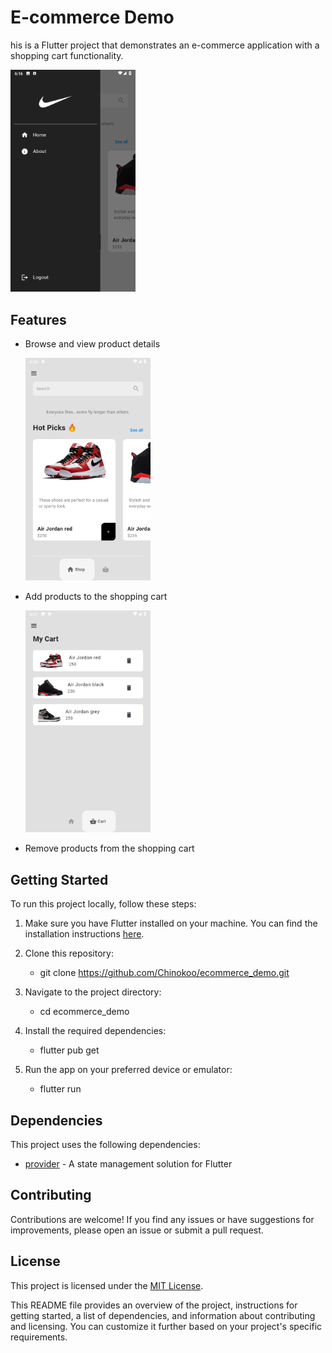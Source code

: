 # E-commerce Demo

his is a Flutter project that demonstrates an e-commerce application with a shopping cart functionality.

 <img src="lib/images/Screenshots/Drawer.png" width="200">

## Features

- Browse and view product details

  <img src="lib/images/Screenshots/Home.png" width="200">

- Add products to the shopping cart

    <img src="lib/images/Screenshots/Cart.png" width="200">

- Remove products from the shopping cart

## Getting Started

To run this project locally, follow these steps:

1. Make sure you have Flutter installed on your machine. You can find the installation instructions [here](https://flutter.dev/docs/get-started/install).

2. Clone this repository:

   - git clone https://github.com/Chinokoo/ecommerce_demo.git

3. Navigate to the project directory:

   - cd ecommerce_demo

4. Install the required dependencies:

   - flutter pub get

5. Run the app on your preferred device or emulator:

   - flutter run

## Dependencies

This project uses the following dependencies:

- [provider](https://pub.dev/packages/provider) - A state management solution for Flutter

## Contributing

Contributions are welcome! If you find any issues or have suggestions for improvements, please open an issue or submit a pull request.

## License

This project is licensed under the [MIT License](LICENSE).

This README file provides an overview of the project, instructions for getting started, a list of dependencies, and information about contributing and licensing. You can customize it further based on your project's specific requirements.
